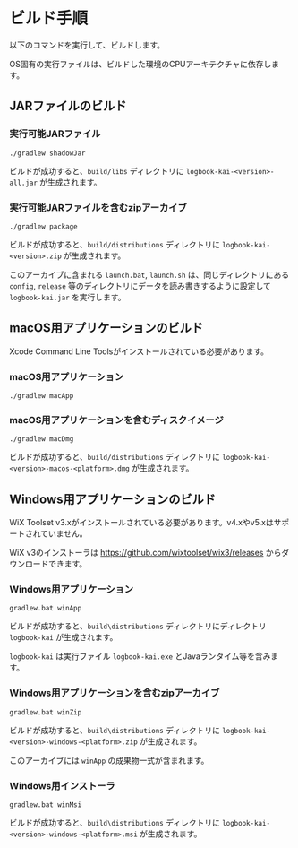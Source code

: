 # ビルド手順

以下のコマンドを実行して、ビルドします。

OS固有の実行ファイルは、ビルドした環境のCPUアーキテクチャに依存します。

## JARファイルのビルド

### 実行可能JARファイル

```
./gradlew shadowJar
```

ビルドが成功すると、`build/libs` ディレクトリに `logbook-kai-<version>-all.jar` が生成されます。

### 実行可能JARファイルを含むzipアーカイブ

```
./gradlew package
```

ビルドが成功すると、`build/distributions` ディレクトリに `logbook-kai-<version>.zip` が生成されます。

このアーカイブに含まれる `launch.bat`, `launch.sh` は、同じディレクトリにある `config`, `release` 等のディレクトリにデータを読み書きするように設定して `logbook-kai.jar` を実行します。

## macOS用アプリケーションのビルド

Xcode Command Line Toolsがインストールされている必要があります。

### macOS用アプリケーション

```
./gradlew macApp
```

### macOS用アプリケーションを含むディスクイメージ

```
./gradlew macDmg
```

ビルドが成功すると、`build/distributions` ディレクトリに `logbook-kai-<version>-macos-<platform>.dmg` が生成されます。

## Windows用アプリケーションのビルド

WiX Toolset v3.xがインストールされている必要があります。v4.xやv5.xはサポートされていません。

WiX v3のインストーラは https://github.com/wixtoolset/wix3/releases からダウンロードできます。

### Windows用アプリケーション

```
gradlew.bat winApp
```

ビルドが成功すると、`build\distributions` ディレクトリにディレクトリ `logbook-kai` が生成されます。

`logbook-kai` は実行ファイル `logbook-kai.exe` とJavaランタイム等を含みます。

### Windows用アプリケーションを含むzipアーカイブ

```
gradlew.bat winZip
```

ビルドが成功すると、`build\distributions` ディレクトリに `logbook-kai-<version>-windows-<platform>.zip` が生成されます。

このアーカイブには `winApp` の成果物一式が含まれます。

### Windows用インストーラ

```
gradlew.bat winMsi
```

ビルドが成功すると、`build\distributions` ディレクトリに `logbook-kai-<version>-windows-<platform>.msi` が生成されます。
